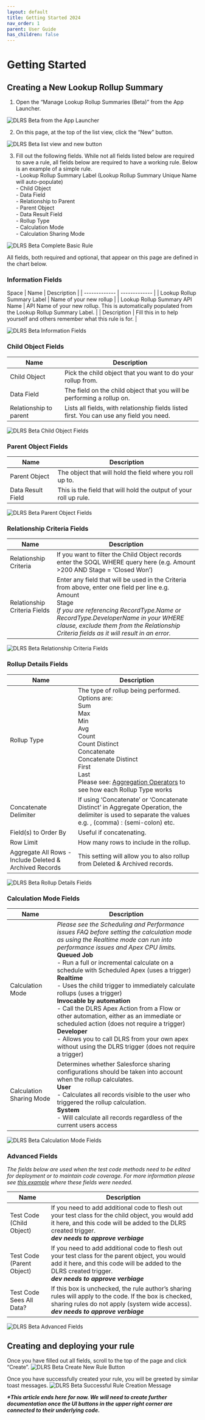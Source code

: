 ```yaml
---
layout: default
title: Getting Started 2024
nav_order: 1
parent: User Guide
has_children: false
---
```


# Getting Started
## Creating a New Lookup Rollup Summary

1. Open the “Manage Lookup Rollup Summaries (Beta)” from the App Launcher.

![DLRS Beta from the App Launcher](/assets/images/dlrs_beta_app_launcher.png)

2. On this page, at the top of the list view, click the “New” button.

![DLRS Beta list view and new button](/assets/images/dlrs_beta_list_view_new_button.png)

3. Fill out the following fields. While not all fields listed below are required to save a rule, all fields below are required to have a working rule. Below is an example of a simple rule. <br>
        - Lookup Rollup Summary Label (Lookup Rollup Summary Unique Name will auto-populate) <br>
        - Child Object <br>
        - Data Field <br>
        - Relationship to Parent <br>
        - Parent Object <br>
        - Data Result Field <br>
        - Rollup Type <br>
        - Calculation Mode <br>
        - Calculation Sharing Mode <br>

![DLRS Beta Complete Basic Rule](/assets/images/dlrs_beta_basic_complete_rule.png)

All fields, both required and optional, that appear on this page are defined in the chart below.

### Information Fields
Space
| Name | Description |
| ------------- | ------------- |
| Lookup Rollup Summary Label | Name of your new rollup |
| Lookup Rollup Summary API Name | API Name of your new rollup. This is automatically populated from the Lookup Rollup Summary Label. |
| Description | Fill this in to help yourself and others remember what this rule is for. |

![DLRS Beta Information Fields](/assets/images/dlrs_beta_information_fields.png)

### Child Object Fields

| Name | Description |
| ------------- | ------------- |
| Child Object | Pick the child object that you want to do your rollup from. |
| Data Field | The field on the child object that you will be performing a rollup on. |
| Relationship to parent | Lists all fields, with relationship fields listed first. You can use any field you need. |

![DLRS Beta Child Object Fields](/assets/images/dlrs_beta_child_object_fields.png)

### Parent Object Fields

| Name | Description |
| ------------- | ------------- |
| Parent Object | The object that will hold the field where you roll up to. |
| Data Result Field | This is the field that will hold the output of your roll up rule. |

![DLRS Beta Parent Object Fields](/assets/images/dlrs_beta_parent_object_fields.png)

### Relationship Criteria Fields

| Name | Description |
| ------------- | ------------- |
| Relationship Criteria | If you want to filter the Child Object records enter the SOQL WHERE query here (e.g. Amount >200 AND Stage = ‘Closed Won’)  |
| Relationship Criteria Fields | Enter any field that will be used in the Criteria from above, enter one field per line e.g. <br>Amount <br>Stage <br>_If you are referencing RecordType.Name or RecordType.DeveloperName in your WHERE clause, exclude them from the Relationship Criteria fields as it will result in an error._ |

![DLRS Beta Relationship Criteria Fields](/assets/images/dlrs_beta_relationship_criteria_fields.png)

### Rollup Details Fields

| Name | Description |
| ------------- | ------------- |
| Rollup Type | The type of rollup being performed. Options are:<br>Sum<br>Max<br>Min<br>Avg<br>Count<br>Count Distinct<br>Concatenate<br>Concatenate Distinct<br>First<br>Last<br>Please see: [Aggregation Operators](https://sfdo-community-sprints.github.io/DLRS-Documentation/Issues/#what-are-the-aggregation-operators) to see how each Rollup Type works  |
| Concatenate Delimiter | If using ‘Concatenate’ or ‘Concatenate Distinct’ in Aggregate Operation, the delimiter is used to separate the values e.g. , (comma) : (semi-colon) etc. |
| Field(s) to Order By | Useful if concatenating. |
| Row Limit | How many rows to include in the rollup. |
| Aggregate All Rows - Include Deleted & Archived Records | This setting will allow you to also rollup from Deleted & Archived records. |

![DLRS Beta Rollup Details Fields](/assets/images/dlrs_beta_rollup_detail_fields.png)

### Calculation Mode Fields

| Name | Description |
| ------------- | ------------- |
| Calculation Mode | _Please see the Scheduling and Performance issues FAQ before setting the calculation mode as using the Realtime mode can run into performance issues and Apex CPU limits._<br>**Queued Job**<br>- Run a full or incremental calculate on a schedule with Scheduled Apex (uses a trigger)<br>**Realtime**<br>- Uses the child trigger to immediately calculate rollups (uses a trigger)<br>**Invocable by automation**<br>- Call the DLRS Apex Action from a Flow or other automation, either as an immediate or scheduled action (does not require a trigger)<br>**Developer**<br>- Allows you to call DLRS from your own apex without using the DLRS trigger (does not require a trigger) |
| Calculation Sharing Mode | Determines whether Salesforce sharing configurations should be taken into account when the rollup calculates.<br>**User**<br>- Calculates all records visible to the user who triggered the rollup calculation. <br>**System**<br>- Will calculate all records regardless of the current users access |


![DLRS Beta Calculation Mode Fields](/assets/images/dlrs_beta_calculation_mode_fields.png)

### Advanced Fields
_The fields below are used when the test code methods need to be edited for deployment or to maintain code coverage.
For more information please see [this example](https://github.com/SFDO-Community/declarative-lookup-rollup-summaries/issues/356) where these fields were needed._

| Name | Description |
| ------------- | ------------- |
| Test Code (Child Object) | If you need to add additional code to flesh out your test class for the child object, you would add it here, and this code will be added to the DLRS created trigger. <br>**_dev needs to approve verbiage_** |
| Test Code (Parent Object) | If you need to add additional code to flesh out your test class for the parent object, you would add it here, and this code will be added to the DLRS created trigger. <br>**_dev needs to approve verbiage_** |
| Test Code Sees All Data? | If this box is unchecked, the rule author’s sharing rules will apply to the code. If the box is checked, sharing rules do not apply (system wide access). <br>**_dev needs to approve verbiage_** |

![DLRS Beta Advanced Fields](/assets/images/dlrs_beta_advanced_fields.png)

## Creating and deploying your rule
Once you have filled out all fields, scroll to the top of the page and click “Create”.
![DLRS Beta Create New Rule Button](/assets/images/dlrs_beta_create_button.png)

Once you have successfully created your rule, you will be greeted by similar toast messages.
![DLRS Beta Successful Rule Creation Message](/assets/images/dlrs_beta_successful_create.png)

**_*This article ends here for now. We will need to create further documentation once the UI buttons in the upper right corner are connected to their underlying code._**

